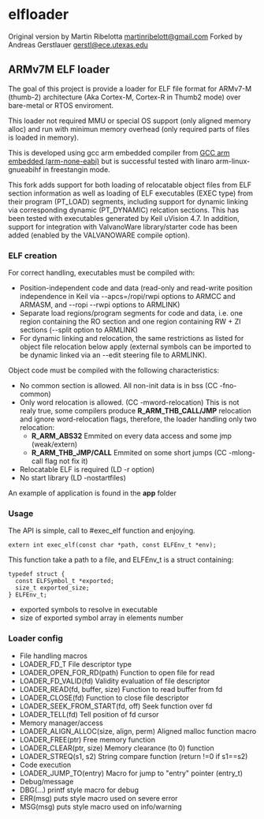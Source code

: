 # elfloader

Original version by Martin Ribelotta <martinribelott@gmail.com>
Forked by Andreas Gerstlauer <gerstl@ece.utexas.edu>

## ARMv7M ELF loader

The goal of this project is provide a loader for ELF file format for ARMv7-M
(thumb-2) architecture (Aka Cortex-M, Cortex-R in Thumb2 mode) over bare-metal
or RTOS enviroment.

This loader not required MMU or special OS support (only aligned memory alloc)
and run with minimun memory overhead (only required parts of files is loaded in
memory).

This is developed using gcc arm embedded compiler from [GCC arm embedded
(arm-none-eabi)](https://launchpad.net/gcc-arm-embedded) but is successful
tested with linaro arm-linux-gnueabihf in freestangin mode. 

This fork adds support for both loading of relocatable object files from ELF
section information as well as loading of ELF executables (EXEC type) from
their program (PT_LOAD) segments, including support for dynamic linking via
corresponding dynamic (PT_DYNAMIC) relcation sections. This has been tested
with executables generated by Keil uVision 4.7. In addition, support for
integration with ValvanoWare library/starter code has been added (enabled by
the VALVANOWARE compile option).

### ELF creation

For correct handling, executables must be compiled with:

* Position-independent code and data (read-only and read-write position
  independence in Keil via --apcs=/ropi/rwpi options to ARMCC and ARMASM,
  and --ropi --rwpi options to ARMLINK)
* Separate load regions/program segments for code and data, i.e. one region
  containing the RO section and one region containing RW + ZI sections
  (--split option to ARMLINK)
* For dynamic linking and relocation, the same restrictions as listed for
  object file relocation below apply (external symbols can be imported to
  be dynamic linked via an --edit steering file to ARMLINK). 

Object code must be compiled with the following characteristics:

* No common section is allowed. All non-init data is in bss (CC -fno-common)
* Only word relocation is allowed. (CC -mword-relocation) This is not realy
  true, some compilers produce __R\_ARM\_THB\_CALL/JMP__ relocation and ignore
  word-relocation flags, therefore, the loader handling only two relocation:
   * __R\_ARM\_ABS32__ Emmited on every data access and some jmp (weak/extern)
   * __R\_ARM\_THB\_JMP/CALL__ Emmited on some short jumps (CC -mlong-call flag
     not fix it)
* Relocatable ELF is required (LD -r option)
* No start library (LD -nostartfiles)

An example of application is found in the __app__ folder

### Usage

The API is simple, call to #exec_elf function and enjoying.

    extern int exec_elf(const char *path, const ELFEnv_t *env);

This function take a path to a file, and ELFEnv_t is a struct containing:

	typedef struct {
	  const ELFSymbol_t *exported;
	  size_t exported_size;
	} ELFEnv_t;

 - exported symbols to resolve in executable
 - size of exported symbol array in elements number

### Loader config
 - File handling macros
  - LOADER_FD_T File descriptor type
  - LOADER_OPEN_FOR_RD(path) Function to open file for read
  - LOADER_FD_VALID(fd) Validity evaluation of file descriptor
  - LOADER_READ(fd, buffer, size) Function to read buffer from fd
  - LOADER_CLOSE(fd) Function to close file descriptor
  - LOADER_SEEK_FROM_START(fd, off) Seek function over fd
  - LOADER_TELL(fd) Tell position of fd cursor
 - Memory manager/access
  - LOADER_ALIGN_ALLOC(size, align, perm) Aligned malloc function macro
  - LOADER_FREE(ptr) Free memory function
  - LOADER_CLEAR(ptr, size) Memory clearance (to 0) function
  - LOADER_STREQ(s1, s2) String compare function (return !=0 if s1==s2)
 - Code execution
  - LOADER_JUMP_TO(entry) Macro for jump to "entry" pointer (entry_t)
 - Debug/message
  - DBG(...) printf style macro for debug
  - ERR(msg) puts style macro used on severe error
  - MSG(msg) puts style macro used on info/warning
